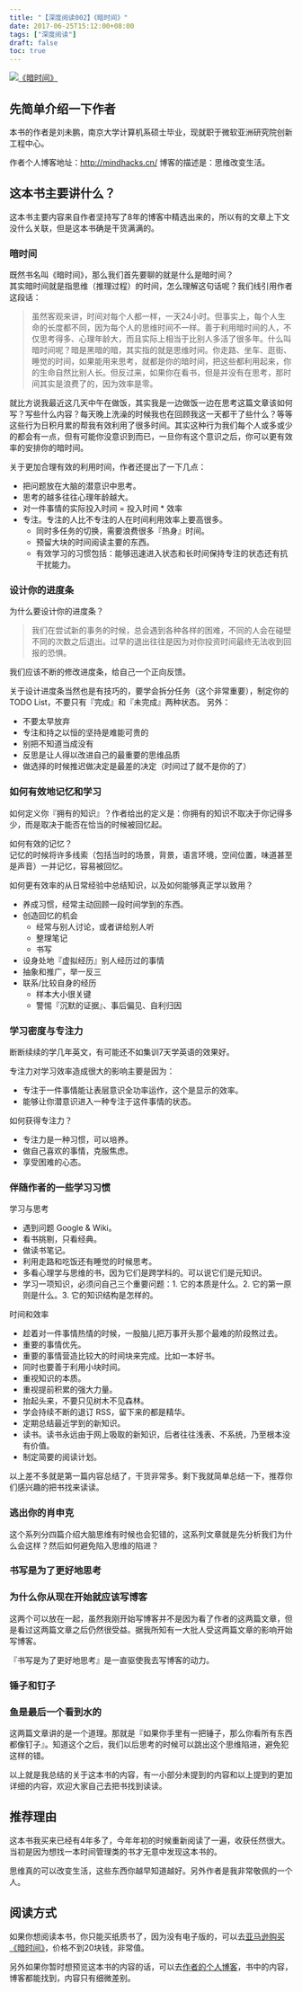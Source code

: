 ```yaml
---
title: "【深度阅读002】《暗时间》"
date: 2017-06-25T15:12:00+08:00
tags: ["深度阅读"] 
draft: false
toc: true
---
```


[![《暗时间》](https://images-cn.ssl-images-amazon.com/images/I/41XhpA%2BqiVL._SX358_BO1,204,203,200_.jpg)](https://www.amazon.cn/dp/B005DSK4W8/?ie=UTF8&tag=forecho0c-23)

## 先简单介绍一下作者

本书的作者是刘未鹏，南京大学计算机系硕士毕业，现就职于微软亚洲研究院创新工程中心。

作者个人博客地址：<http://mindhacks.cn/> 
博客的描述是：思维改变生活。

<!--more-->

## 这本书主要讲什么？

这本书主要内容来自作者坚持写了8年的博客中精选出来的，所以有的文章上下文没什么关联，但是这本书确是干货满满的。

### 暗时间

既然书名叫《暗时间》，那么我们首先要聊的就是什么是暗时间？  
其实暗时间就是指思维（推理过程）的时间，怎么理解这句话呢？我们线引用作者这段话：

> 虽然客观来讲，时间对每个人都一样，一天24小时。但事实上，每个人生命的长度都不同，因为每个人的思维时间不一样。善于利用暗时间的人，不仅思考得多、心理年龄大，而且实际上相当于比别人多活了很多年。什么叫暗时间呢？暗是黑暗的暗，其实指的就是思维时间。你走路、坐车、逛街、睡觉的时间，如果能用来思考，就都是你的暗时间，把这些都利用起来，你的生命自然比别人长。但反过来，如果你在看书，但是并没有在思考，那时间其实是浪费了的，因为效率是零。

就比方说我最近这几天中午在做饭，其实我是一边做饭一边在思考这篇文章该如何写？写些什么内容？每天晚上洗澡的时候我也在回顾我这一天都干了些什么？等等这些行为日积月累的帮我有效利用了很多时间。其实这种行为我们每个人或多或少的都会有一点，但有可能你没意识到而已，一旦你有这个意识之后，你可以更有效率的安排你的暗时间。

关于更加合理有效的利用时间，作者还提出了一下几点：

- 把问题放在大脑的潜意识中思考。
- 思考的越多往往心理年龄越大。
- 对一件事情的实际投入时间 = 投入时间 * 效率
- 专注。专注的人比不专注的人在时间利用效率上要高很多。
  - 同时多任务的切换，需要浪费很多『热身』时间。
  - 预留大块的时间阅读主要的东西。
  - 有效学习的习惯包括：能够迅速进入状态和长时间保持专注的状态还有抗干扰能力。


### 设计你的进度条

为什么要设计你的进度条？

> 我们在尝试新的事务的时候，总会遇到各种各样的困难，不同的人会在碰壁不同的次数之后退出。过早的退出往往是因为对你投资时间最终无法收到回报的恐惧。

我们应该不断的修改进度条，给自己一个正向反馈。

关于设计进度条当然也是有技巧的，要学会拆分任务（这个非常重要），制定你的 TODO List，不要只有『完成』和『未完成』两种状态。
另外：

- 不要太早放弃
- 专注和持之以恒的坚持是难能可贵的
- 别把不知道当成没有
- 反思是让人得以改进自己的最重要的思维品质
- 做选择的时候推迟做决定是最差的决定（时间过了就不是你的了）

### 如何有效地记忆和学习

如何定义你『拥有的知识』？作者给出的定义是：你拥有的知识不取决于你记得多少，而是取决于能否在恰当的时候被回忆起。

如何有效的记忆？  
记忆的时候将许多线索（包括当时的场景，背景，语言环境，空间位置，味道甚至是声音）一并记忆，容易被回忆。

如何更有效率的从日常经验中总结知识，以及如何能够真正学以致用？

- 养成习惯，经常主动回顾一段时间学到的东西。
- 创造回忆的机会
  - 经常与别人讨论，或者讲给别人听
  - 整理笔记
  - 书写
- 设身处地『虚拟经历』别人经历过的事情
- 抽象和推广，举一反三
- 联系/比较自身的经历
  - 样本大小很关键
  - 警惕『沉默的证据』、事后偏见、自利归因

### 学习密度与专注力
	
断断续续的学几年英文，有可能还不如集训7天学英语的效果好。

专注力对学习效率造成很大的影响主要是因为：

- 专注于一件事情能让表层意识全功率运作，这个是显示的效率。
- 能够让你潜意识进入一种专注于这件事情的状态。

如何获得专注力？

- 专注力是一种习惯，可以培养。
- 做自己喜欢的事情，克服焦虑。
- 享受困难的心态。


### 伴随作者的一些学习习惯

学习与思考 

- 遇到问题 Google & Wiki。
- 看书挑剔，只看经典。
- 做读书笔记。
- 利用走路和吃饭还有睡觉的时候思考。
- 多看心理学与思维的书，因为它们是跨学科的。可以说它们是元知识。
- 学习一项知识，必须问自己三个重要问题：1. 它的本质是什么。2. 它的第一原则是什么。3. 它的知识结构是怎样的。

时间和效率

- 趁着对一件事情热情的时候，一股脑儿把万事开头那个最难的阶段熬过去。
- 重要的事情优先。
- 重要的事情营造比较大的时间块来完成。比如一本好书。
- 同时也要善于利用小块时间。
- 重视知识的本质。
- 重视提前积累的强大力量。
- 抬起头来，不要只见树木不见森林。
- 学会持续不断的退订 RSS，留下来的都是精华。
- 定期总结最近学到的新知识。
- 读书。读书永远由于网上吸取的新知识，后者往往浅表、不系统，乃至根本没有价值。
- 制定简要的阅读计划。

以上差不多就是第一篇内容总结了，干货非常多。剩下我就简单总结一下，推荐你们感兴趣的把书找来读读。

### 逃出你的肖申克

这个系列分四篇介绍大脑思维有时候也会犯错的，这系列文章就是先分析我们为什么会这样？然后如何避免陷入思维的陷进？

### 书写是为了更好地思考

### 为什么你从现在开始就应该写博客

这两个可以放在一起，虽然我刚开始写博客并不是因为看了作者的这两篇文章，但是看过这两篇文章之后仍然很受益。据我所知有一大批人受这两篇文章的影响开始写博客。

『书写是为了更好地思考』是一直驱使我去写博客的动力。

### 锤子和钉子

### 鱼是最后一个看到水的

这两篇文章讲的是一个道理。那就是『如果你手里有一把锤子，那么你看所有东西都像钉子』。知道这个之后，我们以后思考的时候可以跳出这个思维陷进，避免犯这样的错。

以上就是我总结的关于这本书的内容，有一小部分未提到的内容和以上提到的更加详细的内容，欢迎大家自己去把书找到读读。

## 推荐理由

这本书我买来已经有4年多了，今年年初的时候重新阅读了一遍，收获任然很大。当初是因为想找一本时间管理类的书才无意中发现这本书的。

思维真的可以改变生活，这些东西你越早知道越好。另外作者是我非常敬佩的一个人。

## 阅读方式

如果你想阅读本书，你只能买纸质书了，因为没有电子版的，可以去[亚马逊购买《暗时间》](https://www.amazon.cn/dp/B005DSK4W8/?ie=UTF8&tag=forecho0c-23)，价格不到20块钱，非常值。

另外如果你暂时想预览这本书的内容的话，可以去[作者的个人博客](http://mindhacks.cn/)，书中的内容，博客都能找到，内容只有细微差别。